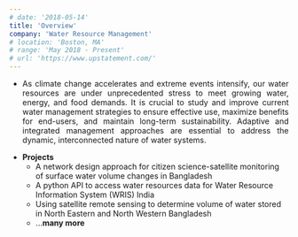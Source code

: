 ```yaml
---
# date: '2018-05-14'
title: 'Overview'
company: 'Water Resource Management'
# location: 'Boston, MA'
# range: 'May 2018 - Present'
# url: 'https://www.upstatement.com/'
---
```


- <p style="text-align: justify;">As climate change accelerates and extreme events intensify, our water resources are under unprecedented stress to meet growing water, energy, and food demands. It is crucial to study and improve current water management strategies to ensure effective use, maximize benefits for end-users, and maintain long-term sustainability. Adaptive and integrated management approaches are essential to address the dynamic, interconnected nature of water systems.</p>
- <span style="color: var(--white);"><strong>Projects</strong></span>
  - <span>A network design approach for citizen science-satellite monitoring of surface water volume changes in Bangladesh</span>
  - <span> A python API to access water resources data for Water Resource Information System (WRIS) India </span>
  - <span> Using satellite remote sensing to determine volume of water stored in North Eastern and North Western Bangladesh</span>
  - ...<strong>many more </strong>
